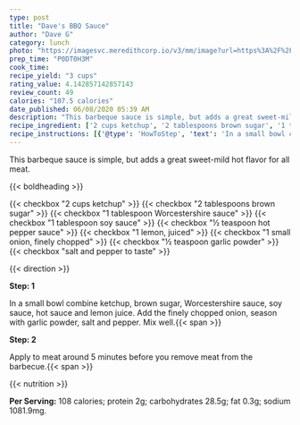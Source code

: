 ```yaml
---
type: post
title: "Dave's BBQ Sauce"
author: "Dave G"
category: lunch
photo: "https://imagesvc.meredithcorp.io/v3/mm/image?url=https%3A%2F%2Fimages.media-allrecipes.com%2Fuserphotos%2F2328112.jpg"
prep_time: "P0DT0H3M"
cook_time: 
recipe_yield: "3 cups"
rating_value: 4.142857142857143
review_count: 49
calories: "107.5 calories"
date_published: 06/08/2020 05:39 AM
description: "This barbeque sauce is simple, but adds a great sweet-mild hot flavor for all meat."
recipe_ingredient: ['2 cups ketchup', '2 tablespoons brown sugar', '1 tablespoon Worcestershire sauce', '1 tablespoon soy sauce', '½ teaspoon hot pepper sauce', '1 lemon, juiced', '1 small onion, finely chopped', '½ teaspoon garlic powder', 'salt and pepper to taste']
recipe_instructions: [{'@type': 'HowToStep', 'text': 'In a small bowl combine ketchup, brown sugar, Worcestershire sauce, soy sauce, hot sauce and lemon juice. Add the finely chopped onion, season with garlic powder, salt and pepper. Mix well.\n'}, {'@type': 'HowToStep', 'text': 'Apply to meat around 5 minutes before you remove meat from the barbecue.\n'}]
---
```


This barbeque sauce is simple, but adds a great sweet-mild hot flavor for all meat. 

{{< boldheading >}}

{{< checkbox "2 cups ketchup" >}}
{{< checkbox "2 tablespoons brown sugar" >}}
{{< checkbox "1 tablespoon Worcestershire sauce" >}}
{{< checkbox "1 tablespoon soy sauce" >}}
{{< checkbox "½ teaspoon hot pepper sauce" >}}
{{< checkbox "1  lemon, juiced" >}}
{{< checkbox "1 small onion, finely chopped" >}}
{{< checkbox "½ teaspoon garlic powder" >}}
{{< checkbox "salt and pepper to taste" >}}


{{< direction >}}

**Step: 1**

In a small bowl combine ketchup, brown sugar, Worcestershire sauce, soy sauce, hot sauce and lemon juice. Add the finely chopped onion, season with garlic powder, salt and pepper. Mix well.{{< span >}}

**Step: 2**

Apply to meat around 5 minutes before you remove meat from the barbecue.{{< span >}}

{{< nutrition >}}

**Per Serving:** 108 calories; protein 2g; carbohydrates 28.5g; fat 0.3g; sodium 1081.9mg.